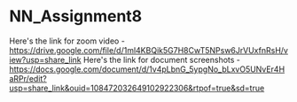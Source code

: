 # NN_Assignment8

Here's the link for zoom video - https://drive.google.com/file/d/1ml4KBQik5G7H8CwT5NPsw6JrVUxfnRsH/view?usp=share_link
Here's the link for document screenshots - https://docs.google.com/document/d/1v4pLbnG_5ypgNo_bLxvO5UNvEr4HaRPr/edit?usp=share_link&ouid=108472032649102922306&rtpof=true&sd=true

